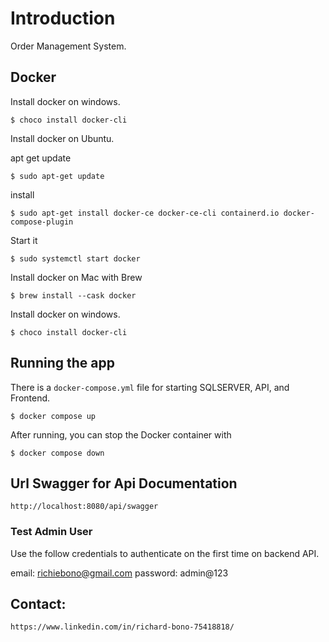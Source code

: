 # Introduction 
Order Management System.

## Docker

Install docker on windows.

`$ choco install docker-cli`

Install docker on Ubuntu.

apt get update

`$ sudo apt-get update`

install

`$ sudo apt-get install docker-ce docker-ce-cli containerd.io docker-compose-plugin`

Start it

`$ sudo systemctl start docker`

Install docker on Mac with Brew

`$ brew install --cask docker`

Install docker on windows.

`$ choco install docker-cli`

## Running the app

There is a `docker-compose.yml` file for starting SQLSERVER, API, and Frontend.

`$ docker compose up`

After running, you can stop the Docker container with

`$ docker compose down`



## Url Swagger for Api Documentation

```
http://localhost:8080/api/swagger
```

### Test Admin User

Use the follow credentials to authenticate on the first time on backend API.

email: richiebono@gmail.com
password: admin@123



## Contact:

```
https://www.linkedin.com/in/richard-bono-75418818/
```